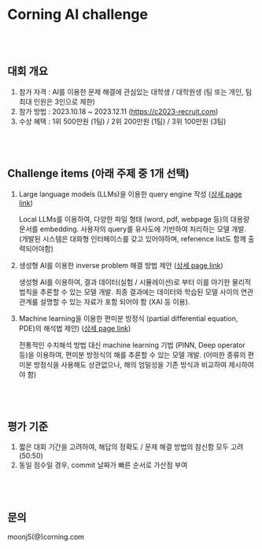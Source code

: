 # Corning AI challenge 
<br/><br/>
## 대회 개요
1. 참가 자격 : AI를 이용한 문제 해결에 관심있는 대학생 / 대학원생 (팀 또는 개인, 팀 최대 인원은 3인으로 제한)
1. 참가 방법 : 2023.10.18  ~ 2023.12.11 (<https://c2023-recruit.com>)
1. 수상 혜택 : 1위 500만원 (1팀) / 2위 200만원 (1팀) / 3위 100만원 (3팀)
<br/><br/><br/><br/>


## Challenge items (아래 주제 중 1개 선택)
1. Large language models (LLMs)을 이용한 query engine 작성 ([상세 page link](https://github.com/corning-ai-challenge/item1.git))

   Local LLMs를 이용하여, 다양한 파일 형태 (word, pdf, webpage 등)의 대용량 문서를 embedding. 사용자의 query를 유사도에 기반하여 처리하는 모델 개발. (개발된 시스템은 대화형 인터페이스를 갖고 있어야하며, refenence list도 함께 출력되어야함)

2. 생성형 AI를 이용한 inverse problem 해결 방법 제안 ([상세 page link](https://github.com/corning-ai-challenge/item2.git))
   
   생성형 AI를 이용하여, 결과 데이터(실험 / 시뮬레이션)로 부터 이를 야기한 물리적 법칙을 추론할 수 있는 모델 개발. 최종 결과에는 데이터와 학습된 모델 사이의 연관 관계룰 설명할 수 있는 자료가 포함 되어야 함 (XAI 등 이용).

3. Machine learning을 이용한 편미분 방정식 (partial differential equation, PDE)의 해석법 제안) ([상세 page link](https://github.com/corning-ai-challenge/item3.git))
   
   전통적인 수치해석 방법 대신 machine learning 기법 (PINN, Deep operator 등)을 이용하여, 편미분 방정식의 해를 추론할 수 있는 모델 개발. (어떠한 종류의 편미분 방정식을 사용해도 상관없으나, 해의 엄밀성을 기존 방식과 비교하여 제시하여야 함)
<br/><br/><br/><br/>


## 평가 기준
1. 짧은 대회 기간을 고려하여, 해답의 정확도 / 문제 해결 방법의 참신함 모두 고려 (50:50)
2. 동일 점수일 경우, commit 날짜가 빠른 순서로 가산점 부여
<br/><br/><br/><br/>


## 문의
moonj5(@)corning.com

